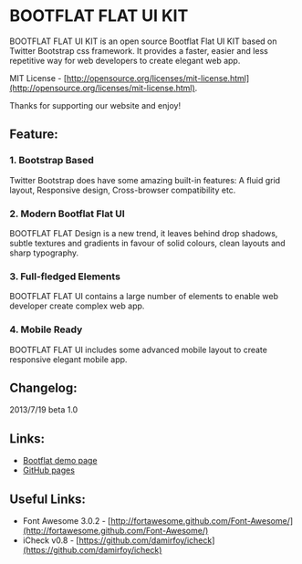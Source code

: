 BOOTFLAT FLAT UI KIT
=======

BOOTFLAT FLAT UI KIT is an open source Bootflat Flat UI KIT based on Twitter Bootstrap css framework. It provides a faster, easier and less repetitive way for web developers to create elegant web app.

MIT License - [http://opensource.org/licenses/mit-license.html](http://opensource.org/licenses/mit-license.html).

Thanks for supporting our website and enjoy!

## Feature:

### 1. Bootstrap Based
Twitter Bootstrap does have some amazing built-in features: A fluid grid layout, Responsive design, Cross-browser compatibility etc.
### 2. Modern Bootflat Flat UI
BOOTFLAT FLAT Design is a new trend, it leaves behind drop shadows, subtle textures and gradients in favour of solid colours, clean layouts and sharp typography.
### 3. Full-fledged Elements
BOOTFLAT FLAT UI contains a large number of elements to enable web developer create complex web app.
### 4. Mobile Ready
BOOTFLAT FLAT UI includes some advanced mobile layout to create responsive elegant mobile app.

## Changelog:

2013/7/19 beta 1.0

## Links:

+ [Bootflat demo page](http://www.flathemes.com/docs.html)
+ [GitHub pages](http://flathemes.github.io/bootflat/)

## Useful Links:

+ Font Awesome 3.0.2 - [http://fortawesome.github.com/Font-Awesome/](http://fortawesome.github.com/Font-Awesome/)
+ iCheck v0.8 - [https://github.com/damirfoy/icheck](https://github.com/damirfoy/icheck)
